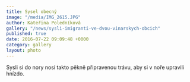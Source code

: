 ```yaml
---
title: Sysel obecný
image: "/media/IMG_2615.JPG"
author: Kateřina Poledníková
gallery: "/news/sysli-imigranti-ve-dvou-vinarskych-obcich"
published: true
date: 2016-07-22 09:09:48 +0000
category: gallery
layout: photo
---
```

Sysli si do nory nosí takto pěkně připravenou trávu, aby si v noře
upravili hnízdo.
